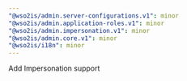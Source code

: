 ```yaml
---
"@wso2is/admin.server-configurations.v1": minor
"@wso2is/admin.application-roles.v1": minor
"@wso2is/admin.impersonation.v1": minor
"@wso2is/admin.core.v1": minor
"@wso2is/i18n": minor
---
```


Add Impersonation support
